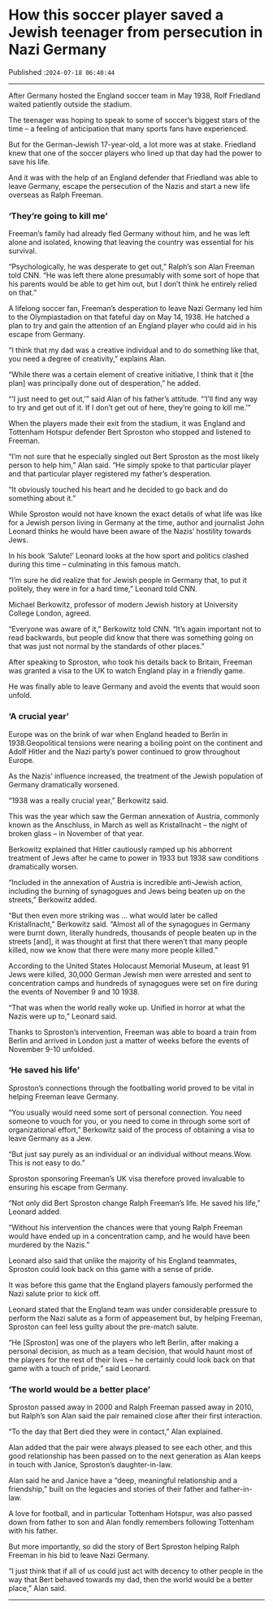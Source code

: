 # How this soccer player saved a Jewish teenager from persecution in Nazi Germany

Published :`2024-07-18 06:40:44`

---

After Germany hosted the England soccer team in May 1938, Rolf Friedland waited patiently outside the stadium.

The teenager was hoping to speak to some of soccer’s biggest stars of the time – a feeling of anticipation that many sports fans have experienced.

But for the German-Jewish 17-year-old, a lot more was at stake. Friedland knew that one of the soccer players who lined up that day had the power to save his life.

And it was with the help of an England defender that Friedland was able to leave Germany, escape the persecution of the Nazis and start a new life overseas as Ralph Freeman.

### ‘They’re going to kill me’

Freeman’s family had already fled Germany without him, and he was left alone and isolated, knowing that leaving the country was essential for his survival.

“Psychologically, he was desperate to get out,” Ralph’s son Alan Freeman told CNN. “He was left there alone presumably with some sort of hope that his parents would be able to get him out, but I don’t think he entirely relied on that.”

A lifelong soccer fan, Freeman’s desperation to leave Nazi Germany led him to the Olympiastadion on that fateful day on May 14, 1938. He hatched a plan to try and gain the attention of an England player who could aid in his escape from Germany.

“I think that my dad was a creative individual and to do something like that, you need a degree of creativity,” explains Alan.

“While there was a certain element of creative initiative, I think that it [the plan] was principally done out of desperation,” he added.

“’I just need to get out,’” said Alan of his father’s attitude. “’I’ll find any way to try and get out of it. If I don’t get out of here, they’re going to kill me.’”

When the players made their exit from the stadium, it was England and Tottenham Hotspur defender Bert Sproston who stopped and listened to Freeman.

“I’m not sure that he especially singled out Bert Sproston as the most likely person to help him,” Alan said. “He simply spoke to that particular player and that particular player registered my father’s desperation.

“It obviously touched his heart and he decided to go back and do something about it.”

While Sproston would not have known the exact details of what life was like for a Jewish person living in Germany at the time, author and journalist John Leonard thinks he would have been aware of the Nazis’ hostility towards Jews.

In his book ‘Salute!’ Leonard looks at the how sport and politics clashed during this time – culminating in this famous match.

“I’m sure he did realize that for Jewish people in Germany that, to put it politely, they were in for a hard time,” Leonard told CNN.

Michael Berkowitz, professor of modern Jewish history at University College London, agreed.

“Everyone was aware of it,” Berkowitz told CNN. “It’s again important not to read backwards, but people did know that there was something going on that was just not normal by the standards of other places.”

After speaking to Sproston, who took his details back to Britain, Freeman was granted a visa to the UK to watch England play in a friendly game.

He was finally able to leave Germany and avoid the events that would soon unfold.

### ‘A crucial year’

Europe was on the brink of war when England headed to Berlin in 1938.Geopolitical tensions were nearing a boiling point on the continent and Adolf Hitler and the Nazi party’s power continued to grow throughout Europe.

As the Nazis’ influence increased, the treatment of the Jewish population of Germany dramatically worsened.

“1938 was a really crucial year,” Berkowitz said.

This was the year which saw the German annexation of Austria, commonly known as the Anschluss, in March as well as Kristallnacht – the night of broken glass – in November of that year.

Berkowitz explained that Hitler cautiously ramped up his abhorrent treatment of Jews after he came to power in 1933 but 1938 saw conditions dramatically worsen.

“Included in the annexation of Austria is incredible anti-Jewish action, including the burning of synagogues and Jews being beaten up on the streets,” Berkowitz added.

“But then even more striking was … what would later be called Kristallnacht,” Berkowitz said. “Almost all of the synagogues in Germany were burnt down, literally hundreds, thousands of people beaten up in the streets [and], it was thought at first that there weren’t that many people killed, now we know that there were many more people killed.”

According to the United States Holocaust Memorial Museum, at least 91 Jews were killed, 30,000 German Jewish men were arrested and sent to concentration camps and hundreds of synagogues were set on fire during the events of November 9 and 10 1938.

“That was when the world really woke up. Unified in horror at what the Nazis were up to,” Leonard said.

Thanks to Sproston’s intervention, Freeman was able to board a train from Berlin and arrived in London just a matter of weeks before the events of November 9-10 unfolded.

### ‘He saved his life’

Sproston’s connections through the footballing world proved to be vital in helping Freeman leave Germany.

“You usually would need some sort of personal connection. You need someone to vouch for you, or you need to come in through some sort of organizational effort,” Berkowitz said of the process of obtaining a visa to leave Germany as a Jew.

“But just say purely as an individual or an individual without means.Wow. This is not easy to do.”

Sproston sponsoring Freeman’s UK visa therefore proved invaluable to ensuring his escape from Germany.

“Not only did Bert Sproston change Ralph Freeman’s life. He saved his life,” Leonard added.

“Without his intervention the chances were that young Ralph Freeman would have ended up in a concentration camp, and he would have been murdered by the Nazis.”

Leonard also said that unlike the majority of his England teammates, Sproston could look back on this game with a sense of pride.

It was before this game that the England players famously performed the Nazi salute prior to kick off.

Leonard stated that the England team was under considerable pressure to perform the Nazi salute as a form of appeasement but, by helping Freeman, Sproston can feel less guilty about the pre-match salute.

“He [Sproston] was one of the players who left Berlin, after making a personal decision, as much as a team decision, that would haunt most of the players for the rest of their lives – he certainly could look back on that game with a touch of pride,” said Leonard.

### ‘The world would be a better place’

Sproston passed away in 2000 and Ralph Freeman passed away in 2010, but Ralph’s son Alan said the pair remained close after their first interaction.

“To the day that Bert died they were in contact,” Alan explained.

Alan added that the pair were always pleased to see each other, and this good relationship has been passed on to the next generation as Alan keeps in touch with Janice, Sproston’s daughter-in-law.

Alan said he and Janice have a “deep, meaningful relationship and a friendship,” built on the legacies and stories of their father and father-in-law.

A love for football, and in particular Tottenham Hotspur, was also passed down from father to son and Alan fondly remembers following Tottenham with his father.

But more importantly, so did the story of Bert Sproston helping Ralph Freeman in his bid to leave Nazi Germany.

“I just think that if all of us could just act with decency to other people in the way that Bert behaved towards my dad, then the world would be a better place,” Alan said.

---

